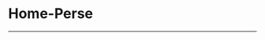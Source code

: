 # Home-Perse
------------------
<!--![princ](https://github.com/PedroPerse/home-pet/assets/133821168/0f9cb1fb-288a-416e-bb24-d5d573eb0b96) tela principal-->
<!--![serviços](https://github.com/PedroPerse/home-pet/assets/133821168/a104ad42-3b3c-42a8-b57c-bad9989ebe89) Serviços -->
<!--![Quem Somos (1)](https://github.com/PedroPerse/home-pet/assets/133821168/12fd5474-065f-46ed-934c-be36254c1e6c) Quem somos-->
<!--![fale conosoc](https://github.com/PedroPerse/home-pet/assets/133821168/8b724ac4-1a9e-4166-b195-523a96db30b9) Fale conosco -->

<!--Area do usuário-->
<!-- ![login](https://github.com/PedroPerse/home-pet/assets/133821168/5bcb7a6b-c320-4e6a-b64d-710006c52667)-->
<!-- ![cadastro](https://github.com/PedroPerse/home-pet/assets/133821168/c69fffa9-d56a-412a-bc4f-dfc73862c5d6) Cadastro-->
<!--![area do usuário home](https://github.com/PedroPerse/home-pet/assets/133821168/c3eb6ca4-62bf-4b98-a002-126a8882f7ca) Area do usuário home -->
<!--![agendamento pet](https://github.com/PedroPerse/home-pet/assets/133821168/b69d00f7-2c5e-4c03-a25f-3512dabb5efc) Agendamento pet -->
<!--![cadastro](https://github.com/PedroPerse/home-pet/assets/133821168/befc1b19-5f64-44bc-9924-e34d587707ef) -->
<!--![Cadastro-Pet](https://github.com/PedroPerse/home-pet/assets/133821168/8d2ce111-f627-4134-ab36-ab184fb0619d) Cadastro pet -->
<!--![Dados pet](https://github.com/PedroPerse/home-pet/assets/133821168/b82f57f1-020b-4995-940d-a9ea3f793c7f) Dados pet-->
<!--![Editar perfil cliente](https://github.com/PedroPerse/home-pet/assets/133821168/f5a619e3-6517-40a9-a73d-1ad2393e7255) Editar Perfil cliente-->
<!--![Fale conosco cliente](https://github.com/PedroPerse/home-pet/assets/133821168/73e0ee1b-e8ae-42ec-8486-80de212ab474) Fale conosco cliente-->
<!--![Resultados](https://github.com/PedroPerse/home-pet/assets/133821168/8eb7f411-361f-4dbb-9af8-e433c5595d8f) Resultados -->
